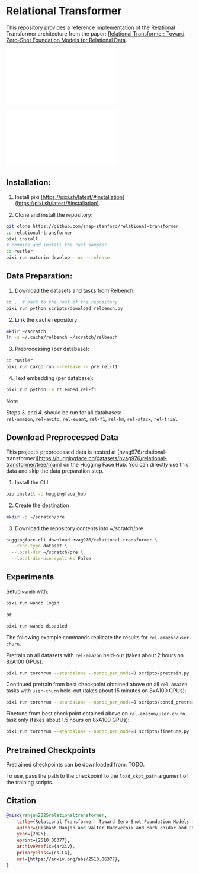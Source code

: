 # Relational Transformer

This repository provides a reference implementation
of the Relational Transformer architecture
from the paper: [Relational Transformer: Toward Zero-Shot Foundation Models for Relational Data](https://arxiv.org/abs/2510.06377).

![Foundation Model Capabilities of Relational Transformer](assets/intro2.pdf "Foundation Model Capabilities of Relational Transformer")

![Overview of the Relational Transformer Architecture](assets/intro1.pdf "Overview of the Relational Transformer Architecture")


## Installation:

1. Install pixi [https://pixi.sh/latest/#installation](https://pixi.sh/latest/#installation).

2. Clone and install the repository:
```bash
git clone https://github.com/snap-stanford/relational-transformer
cd relational-transformer
pixi install
# compile and install the rust sampler
cd rustler
pixi run maturin develop --uv --release
```


## Data Preparation:

1. Download the datasets and tasks from Relbench:
```bash
cd .. # back to the root of the repository
pixi run python scripts/download_relbench.py
```

2. Link the cache repository
```bash
mkdir ~/scratch
ln -s ~/.cache/relbench ~/scratch/relbench
```

3. Preprocessing (per database):
```bash
cd rustler
pixi run cargo run --release -- pre rel-f1
```

4. Text embedding (per database):

```bash
pixi run python -m rt.embed rel-f1
```

> [!NOTE]
> Steps 3. and 4. should be run for all databases: \
> `rel-amazon`, `rel-avito`, `rel-event`, `rel-f1`, `rel-hm`, `rel-stack`, `rel-trial`

## Download Preprocessed Data
This project’s preprocessed data is hosted at [hvag976/relational-transformer][https://huggingface.co/datasets/hvag976/relational-transformer/tree/main] on the Hugging Face Hub. You can directly use this data and skip the data preparation step.

1. Install the CLI
```bash
pip install -U huggingface_hub
```

2. Create the destination
```bash
mkdir -p ~/scratch/pre
```

3. Download the repository contents into ~/scratch/pre
```bash
huggingface-cli download hvag976/relational-transformer \
  --repo-type dataset \
  --local-dir ~/scratch/pre \
  --local-dir-use-symlinks False
```  

## Experiments

Setup `wandb` with:
```bash
pixi run wandb login
```
or:
```bash
pixi run wandb disabled
```

The following example commands replicate the results for `rel-amazon/user-churn`.

Pretrain on all datasets with `rel-amazon` held-out
(takes about 2 hours on 8xA100 GPUs):
```bash
pixi run torchrun --standalone --nproc_per_node=8 scripts/pretrain.py
```

Continued pretrain
from best checkpoint obtained above
on all `rel-amazon` tasks
with `user-churn` held-out
(takes about 15 minutes on 8xA100 GPUs):
```bash
pixi run torchrun --standalone --nproc_per_node=8 scripts/contd_pretrain.py
```

Finetune
from best checkpoint obtained above
on `rel-amazon/user-churn` task only
(takes about 1.5 hours on 8xA100 GPUs):
```bash
pixi run torchrun --standalone --nproc_per_node=8 scripts/finetune.py
```


## Pretrained Checkpoints

Pretrained checkpoints can be downloaded from: TODO.

To use, pass the path to the checkpoint to the `load_ckpt_path` argument
of the training scripts.


## Citation

```bibtex
@misc{ranjan2025relationaltransformer,
    title={Relational Transformer: Toward Zero-Shot Foundation Models for Relational Data}, 
    author={Rishabh Ranjan and Valter Hudovernik and Mark Znidar and Charilaos Kanatsoulis and Roshan Upendra and Mahmoud Mohammadi and Joe Meyer and Tom Palczewski and Carlos Guestrin and Jure Leskovec},
    year={2025},
    eprint={2510.06377},
    archivePrefix={arXiv},
    primaryClass={cs.LG},
    url={https://arxiv.org/abs/2510.06377}, 
}
```

